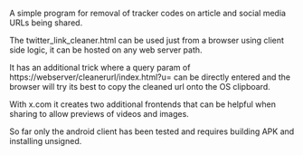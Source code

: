 A simple program for removal of tracker codes on article and social media URLs being shared.

The twitter_link_cleaner.html can be used just from a browser using client side logic, it can be hosted on any web server path.

It has an additional trick where a query param of https://webserver/cleanerurl/index.html?u=<url to be cleaned> can be directly entered and the browser will try its best to copy the cleaned url onto the OS clipboard.

With x.com it creates two additional frontends that can be helpful when sharing to allow previews of videos and images.

So far only the android client has been tested and requires building APK and installing unsigned.
